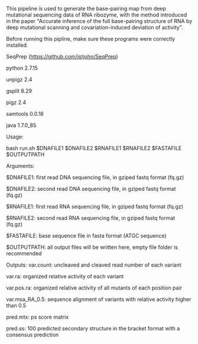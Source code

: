 This pipeline is used to generate the base-pairing map from deep mutational sequencing data of RNA ribozyme, with the method introduced in the paper "Accurate inference of the full base-pairing structure of RNA by deep mutational scanning and covariation-induced deviation of activity".

Before running this pipline, make sure these programs were correctly installed.

  SeqPrep (https://github.com/jstjohn/SeqPrep)
  
  python 2.7.15
  
  unpigz 2.4
  
  gsplit 8.29
  
  pigz 2.4
  
  samtools 0.0.18
  
  java 1.7.0_85


Usage:

  bash run.sh $DNAFILE1 $DNAFILE2 $RNAFILE1 $RNAFILE2 $FASTAFILE $OUTPUTPATH

Arguments:
  
  $DNAFILE1: first read DNA sequencing file, in gziped fastq format (fq.gz)
  
  $DNAFILE2: second read DNA sequencing file, in gziped fastq format (fq.gz)
  
  $RNAFILE1: first read RNA sequencing file, in gziped fastq format (fq.gz)
  
  $RNAFILE2: second read RNA sequencing file, in gziped fastq format (fq.gz)
  
  $FASTAFILE: base sequence file in fasta format (ATGC sequence)
  
  $OUTPUTPATH: all output files will be written here, empty file folder is recommended


Outputs:
  var.count: uncleaved and cleaved read number of each variant
  
  var.ra: organized relative activity of each variant
  
  var.pos.ra: organized relative activity of all mutants of each position pair
  
  var.msa_RA_0.5: sequence alignment of variants with relative activity higher than 0.5
  
  pred.mtx: ps score matrix
  
  pred.ss: 100 predicted secondary structure in the bracket format with a consensus prediction
